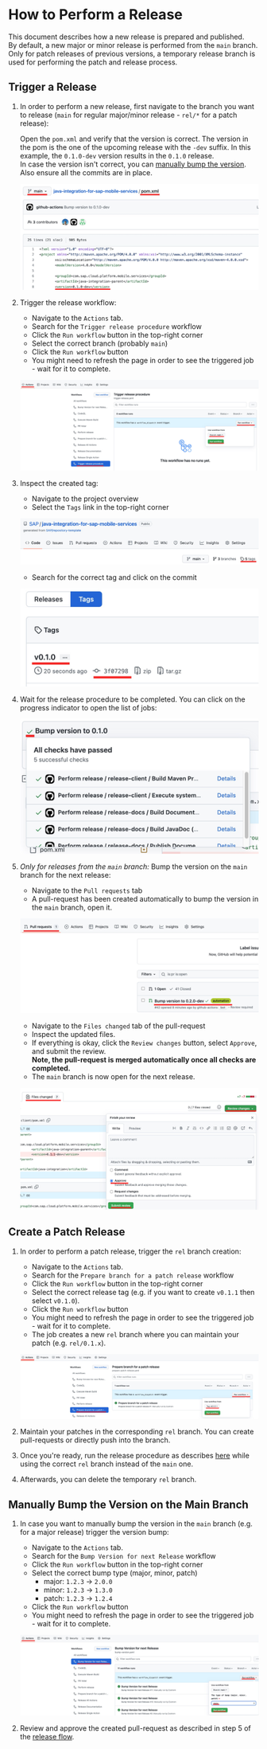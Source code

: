 # How to Perform a Release

This document describes how a new release is prepared and published.  
By default, a new major or minor release is performed from the `main` branch.  
Only for patch releases of previous versions, a temporary release branch is used for performing the patch and release process.

## Trigger a Release

1. In order to perform a new release, first navigate to the branch you want to release (`main` for regular major/minor release - `rel/*` for a patch release):

    Open the `pom.xml` and verify that the version is correct. The version in the pom is the one of the upcoming release with the `-dev` suffix. In this example, the `0.1.0-dev` version results in the `0.1.0` release.  
    In case the version isn't correct, you can [manually bump the version](#manually-bump-the-version-on-main-branch). Also ensure all the commits are in place.

    ![Check version in pom.xml](img/check-pom-version.jpg)

2. Trigger the release workflow:

    - Navigate to the `Actions` tab.
    - Search for the `Trigger release procedure` workflow
    - Click the `Run workflow` button in the top-right corner
    - Select the correct branch (probably `main`)
    - Click the `Run workflow` button
    - You might need to refresh the page in order to see the triggered job - wait for it to complete.

    ![Trigger the release workflow](img/trigger-release-action.jpg)

3. Inspect the created tag:

    - Navigate to the project overview
    - Select the `Tags` link in the top-right corner

    ![Open tags](img/open-tags.jpg)

    - Search for the correct tag and click on the commit

    ![Inspect the tag](img/inspect-tag-commit.jpg)

4. Wait for the release procedure to be completed. You can click on the progress indicator to open the list of jobs:

    ![Check release progress](img/check-release-progress.jpg)

5. *Only for releases from the `main` branch:* Bump the version on the `main` branch for the next release:

    - Navigate to the `Pull requests` tab
    - A pull-request has been created automatically to bump the version in the `main` branch, open it.

    ![Open pull-requests](img/open-bump-version-pr.jpg)

    - Navigate to the `Files changed` tab of the pull-request
    - Inspect the updated files.
    - If everything is okay, click the `Review changes` button, select `Approve`, and submit the review.  
        **Note, the pull-request is merged automatically once all checks are completed.**
    - The `main` branch is now open for the next release.

    ![Review pull-request](img/review-bump-version-pr.jpg)

## Create a Patch Release

1. In order to perform a patch release, trigger the `rel` branch creation:

    - Navigate to the `Actions` tab.
    - Search for the `Prepare branch for a patch release` workflow
    - Click the `Run workflow` button in the top-right corner
    - Select the correct release tag (e.g. if you want to create `v0.1.1` then select `v0.1.0`).
    - Click the `Run workflow` button
    - You might need to refresh the page in order to see the triggered job - wait for it to complete.
    - The job creates a new `rel` branch where you can maintain your patch (e.g. `rel/0.1.x`).

    ![Trigger the patch-branch workflow](img/trigger-patch-branch-creation.jpg)

2. Maintain your patches in the corresponding `rel` branch. You can create pull-requests or directly push into the branch.
3. Once you're ready, run the release procedure as describes [here](#trigger-a-release) while using the correct `rel` branch instead of the `main` one.
4. Afterwards, you can delete the temporary `rel` branch.

## Manually Bump the Version on the Main Branch

1. In case you want to manually bump the version in the `main` branch (e.g. for a major release) trigger the version bump:

    - Navigate to the `Actions` tab.
    - Search for the `Bump Version for next Release` workflow
    - Click the `Run workflow` button in the top-right corner
    - Select the correct bump type (major, minor, patch)
      - major: `1.2.3` -> `2.0.0`
      - minor: `1.2.3` -> `1.3.0`
      - patch: `1.2.3` -> `1.2.4`
    - Click the `Run workflow` button
    - You might need to refresh the page in order to see the triggered job - wait for it to complete.

    ![Trigger bump-version workflow](img/trigger-bump-version.jpg)

2. Review and approve the created pull-request as described in step 5 of the [release flow](#how-to-perform-a-release).
